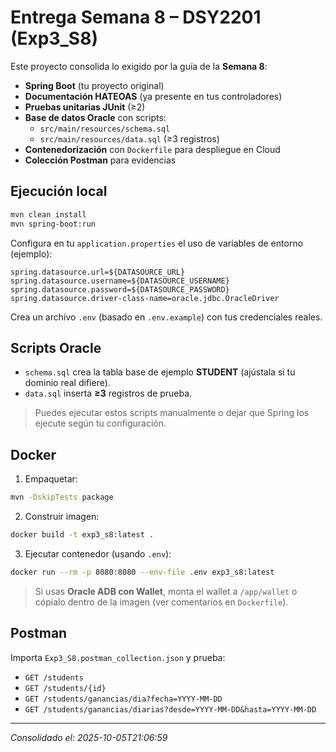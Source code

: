 # Entrega Semana 8 – DSY2201 (Exp3_S8)

Este proyecto consolida lo exigido por la guía de la **Semana 8**:
- **Spring Boot** (tu proyecto original)
- **Documentación HATEOAS** (ya presente en tus controladores)
- **Pruebas unitarias JUnit** (≥2)
- **Base de datos Oracle** con scripts:
  - `src/main/resources/schema.sql`
  - `src/main/resources/data.sql` (≥3 registros)
- **Contenedorización** con `Dockerfile` para despliegue en Cloud
- **Colección Postman** para evidencias

## Ejecución local

```bash
mvn clean install
mvn spring-boot:run
```

Configura en tu `application.properties` el uso de variables de entorno (ejemplo):

```properties
spring.datasource.url=${DATASOURCE_URL}
spring.datasource.username=${DATASOURCE_USERNAME}
spring.datasource.password=${DATASOURCE_PASSWORD}
spring.datasource.driver-class-name=oracle.jdbc.OracleDriver
```

Crea un archivo `.env` (basado en `.env.example`) con tus credenciales reales.

## Scripts Oracle

- `schema.sql` crea la tabla base de ejemplo **STUDENT** (ajústala si tu dominio real difiere).
- `data.sql` inserta **≥3** registros de prueba.

> Puedes ejecutar estos scripts manualmente o dejar que Spring los ejecute según tu configuración.

## Docker

1. Empaquetar:
```bash
mvn -DskipTests package
```

2. Construir imagen:
```bash
docker build -t exp3_s8:latest .
```

3. Ejecutar contenedor (usando `.env`):
```bash
docker run --rm -p 8080:8080 --env-file .env exp3_s8:latest
```

> Si usas **Oracle ADB con Wallet**, monta el wallet a `/app/wallet` o cópialo dentro de la imagen (ver comentarios en `Dockerfile`).

## Postman

Importa `Exp3_S8.postman_collection.json` y prueba:
- `GET /students`
- `GET /students/{id}`
- `GET /students/ganancias/dia?fecha=YYYY-MM-DD`
- `GET /students/ganancias/diarias?desde=YYYY-MM-DD&hasta=YYYY-MM-DD`

---

_Consolidado el: 2025-10-05T21:06:59_
